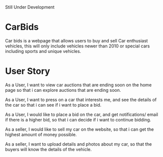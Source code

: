 Still Under Development 

# CarBids

Car bids is a webpage that allows users to buy and sell Car enthusiast vehicles, this will only include vehicles newer than 2010 or special cars including sports and unique vehicles. 


# User Story

As a User, I want to view car auctions that are ending soon on the home page so that i can explore auctions that are ending soon. 

As a User, I want to press on a car that interests me, and see the details of the car so that i can see if i want to place a bid. 

As a User, I would like to place a bid on the car, and get notifications/ email if there is a higher bid, so that i can decide if i want to continue bidding. 

As a seller, I would like to sell my car on the website, so that i can get the highest amount of money possible. 

As a seller, I want to upload details and photos about my car, so that the buyers will know the details of the vehicle. 




